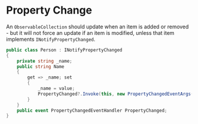 # Property Change

An `ObservableCollection` should update when an item is added or removed - but it will not force an update if an item is modified, unless that item implements `INotifyPropertyChanged`.

```c#
public class Person : INotifyPropertyChanged
{
    private string _name;
    public string Name
    {
        get => _name; set
        {
            _name = value;
            PropertyChanged?.Invoke(this, new PropertyChangedEventArgs(nameof(Name)));
        }
    }
    public event PropertyChangedEventHandler PropertyChanged;
}
```
